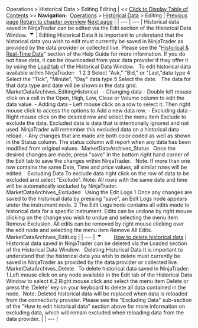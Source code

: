 ﻿
Operations > Historical Data > Editing
Editing
| << [Click to Display Table of Contents](editing.md) >> **Navigation:**     [Operations](operations.md) > [Historical Data](historical_data_manager.md) > Editing | [Previous page](exporting.md) [Return to chapter overview](historical_data_manager.md) [Next page](download.md) |
| --- | --- |
Historical data saved in NinjaTrader can be edited via the Edit section of the Historical Data Window.
![tog_minus](tog_minus.gif)
| Editing Historical Data It is important to understand that the historical data you wish to edit must currently be saved in NinjaTrader as provided by the data provider or collected live. Please see the "[Historical & Real-Time Data](data_by_provider.md)" section of the Help Guide for more information. If you do not have data, it can be downloaded from your data provider if they offer it by using the [Load tab](download.md) of the Historical Data Window.   To edit historical data available within NinjaTrader:   1 2 3 Select "Ask," "Bid," or "Last,"data type 4 Select the "Tick", "Minute", "Day" data type 5 Select the date.   The data for that data type and date will be shown in the data grid.   MarketDataArchives_EditingHistorical   - Changing data - Double left mouse click on a cell in the Open, High, Low, Close or Volume column to edit the data value. - Adding data - Left mouse click on a row to select it. Then right mouse click to access the options to Add a new data row. - Excluding data - Right mouse click on the desired row and select the menu item Exclude to exclude the data. Excluded data is data that is intentionally ignored and not used. NinjaTrader will remember this excluded data on a historical data reload. - Any changes that are made are both color coded as well as shown in the Status column. The status column will report when any data has been modified from original values.  MarketDataArchives_Status   Once the desired changes are made, press "save" in the bottom right hand corner of the Edit tab to save the changes within NinjaTrader.    Note: If more than one row contains the same Date, Time and price values, all similar rows will be edited.    Excluding Data To exclude data right click on the row of data to be excluded and select "Exclude". Note: All rows with the same date and time will be automatically excluded by NinjaTrader.   MarketDataArchives_Excluded   Using the Edit Logs 1 Once any changes are saved to the historical data by pressing "save", an Edit Logs node appears under the instrument node.  2 The Edit Logs node contains all edits made to historical data for a specific instrument. Edits can be undone by right mouse clicking on the change you wish to undue and selecting the menu item Remove Exclusion. All edits can be removed by right mouse clicking over the edit node and selecting the menu item Remove All Edits.   MarketDataArchives_EditLog |
| --- |
![tog_minus](tog_minus.gif)        [How to delete historical data](javascript:HMToggle('toggle','HowToDeleteHistoricalData','HowToDeleteHistoricalData_ICON'))
| Historical data saved in NinjaTrader can be deleted via the Loaded section of the Historical Data Window.   Deleting Historical Data It is important to understand that the historical data you wish to delete must currently be saved in NinjaTrader as provided by the data provider or collected live.    MarketDataArchives_Delete   To delete historical data saved in NinjaTrader:   1.Left mouse click on any node available in the Edit tab of the Historical Data Window to select it.2.Right mouse click and select the menu item Delete or press the 'Delete' key on your keyboard to delete all data contained in the node.  Note: Deleted historical data will be replaced when data is reloaded from the connectivity provider. Please see the "Excluding Data" sub-section of the "How to edit historical data" section above for more information on excluding data, which will remain excluded when reloading data from the data provider. |
| --- |
